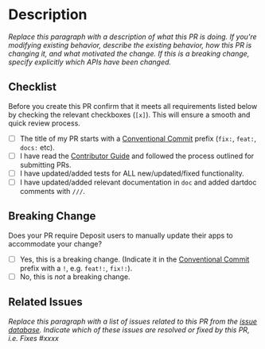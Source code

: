 # Description

*Replace this paragraph with a description of what this PR is doing. 
If you're modifying existing behavior, describe the existing behavior, how this PR is changing it,
and what motivated the change. If this is a breaking change, specify explicitly which APIs have been
changed.*

## Checklist

Before you create this PR confirm that it meets all requirements listed below by checking the
relevant checkboxes (`[x]`). This will ensure a smooth and quick review process.

- [ ] The title of my PR starts with a [Conventional Commit] prefix (`fix:`, `feat:`, `docs:` etc).
- [ ] I have read the [Contributor Guide] and followed the process outlined for submitting PRs.
- [ ] I have updated/added tests for ALL new/updated/fixed functionality.
- [ ] I have updated/added relevant documentation in `doc` and added dartdoc comments with `///`.

## Breaking Change

Does your PR require Deposit users to manually update their apps to accommodate your change?

- [ ] Yes, this is a breaking change. (Indicate it in the [Conventional Commit] prefix with a `!`,
  e.g. `feat!:`, `fix!:`).
- [ ] No, this is *not* a breaking change.

## Related Issues

*Replace this paragraph with a list of issues related to this PR from the [issue database].
Indicate which of these issues are resolved or fixed by this PR, i.e. Fixes #xxxx*

<!-- Links -->
[issue database]: https://github.com/bluefireteam/deposit/issues
[Contributor Guide]: https://github.com/bluefireteam/deposit/blob/main/CONTRIBUTING.md
[Conventional Commit]: https://conventionalcommits.org
